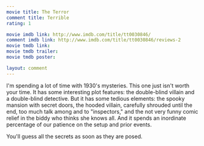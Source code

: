 ```yaml
---
movie title: The Terror
comment title: Terrible
rating: 1

movie imdb link: http://www.imdb.com/title/tt0030846/
comment imdb link: http://www.imdb.com/title/tt0030846/reviews-2
movie tmdb link: 
movie tmdb trailer: 
movie tmdb poster: 

layout: comment
---
```


I'm spending a lot of time with 1930's mysteries. This one just isn't worth your time. It has some interesting plot features: the double-blind villain and a double-blind detective. But it has some tedious elements: the spooky mansion with secret doors, the hooded villain, carefully shrouded until the end, too much talk among and to "inspectors," and the not very funny comic relief in the biddy who thinks she knows all. And it spends an inordinate percentage of our patience on the setup and prior events.

You'll guess all the secrets as soon as they are posed.